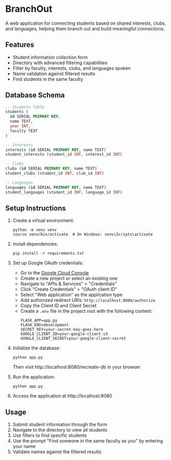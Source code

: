 # BranchOut

A web application for connecting students based on shared interests, clubs, and languages, helping them branch out and build meaningful connections.

## Features

- Student information collection form
- Directory with advanced filtering capabilities
- Filter by faculty, interests, clubs, and languages spoken
- Name validation against filtered results
- Find students in the same faculty

## Database Schema

```sql
-- Students Table
students (
  id SERIAL PRIMARY KEY,
  name TEXT,
  year INT,
  faculty TEXT
)

-- Interests
interests (id SERIAL PRIMARY KEY, name TEXT)
student_interests (student_id INT, interest_id INT)

-- Clubs
clubs (id SERIAL PRIMARY KEY, name TEXT)
student_clubs (student_id INT, club_id INT)

-- Languages
languages (id SERIAL PRIMARY KEY, name TEXT)
student_languages (student_id INT, language_id INT)
```

## Setup Instructions

1. Create a virtual environment:
   ```
   python -m venv venv
   source venv/bin/activate  # On Windows: venv\Scripts\activate
   ```

2. Install dependencies:
   ```
   pip install -r requirements.txt
   ```

3. Set up Google OAuth credentials:
   - Go to the [Google Cloud Console](https://console.cloud.google.com/)
   - Create a new project or select an existing one
   - Navigate to "APIs & Services" > "Credentials"
   - Click "Create Credentials" > "OAuth client ID"
   - Select "Web application" as the application type
   - Add authorized redirect URIs: `http://localhost:8080/authorize`
   - Copy the Client ID and Client Secret
   - Create a `.env` file in the project root with the following content:
     ```
     FLASK_APP=app.py
     FLASK_ENV=development
     SECRET_KEY=your-secret-key-goes-here
     GOOGLE_CLIENT_ID=your-google-client-id
     GOOGLE_CLIENT_SECRET=your-google-client-secret
     ```

4. Initialize the database:
   ```
   python app.py
   ```
   Then visit http://localhost:8080/recreate-db in your browser

5. Run the application:
   ```
   python app.py
   ```

6. Access the application at http://localhost:8080

## Usage

1. Submit student information through the form
2. Navigate to the directory to view all students
3. Use filters to find specific students
4. Use the prompt "Find someone in the same faculty as you" by entering your name
5. Validate names against the filtered results
